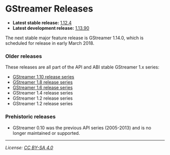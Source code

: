# GStreamer Releases

- **Latest stable release:** [1.12.4][latest-stable]
- **Latest development release:** [1.13.90][latest-devel]

[latest-stable]: https://gstreamer.freedesktop.org/releases/1.12/#1.12.4
[latest-devel]: https://gstreamer.freedesktop.org/releases/1.14/

The next stable major feature release is GStreamer 1.14.0, which is scheduled
for release in early March 2018.

### Older releases

These releases are all part of the API and ABI stable GStreamer 1.x series:

- [GStreamer 1.10 release series](https://gstreamer.freedesktop.org/releases/1.10/)
- [GStreamer 1.8 release series](https://gstreamer.freedesktop.org/releases/1.8/)
- [GStreamer 1.6 release series](https://gstreamer.freedesktop.org/releases/1.6/)
- GStreamer 1.4 release series
- GStreamer 1.2 release series
- GStreamer 1.2 release series

### Prehistoric releases

- GStreamer 0.10 was the previous API series (2005-2013) and is no longer
  maintained or supported.

- - -

*License: [CC BY-SA 4.0](http://creativecommons.org/licenses/by-sa/4.0/)*
